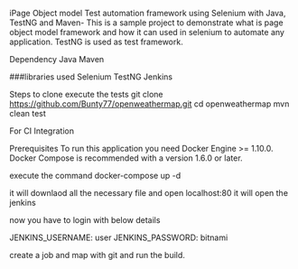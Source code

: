 iPage Object model Test automation framework using Selenium with Java, TestNG and Maven-
This is a sample project to demonstrate what is page object model framework and how it can used in selenium to automate any application. TestNG is used as test framework.

Dependency Java Maven

###libraries used Selenium TestNG Jenkins 

Steps to clone execute the tests
git clone https://github.com/Bunty77/openweathermap.git
cd openweathermap
mvn clean test


For CI Integration 


Prerequisites
To run this application you need Docker Engine >= 1.10.0. Docker Compose is recommended with a version 1.6.0 or later.


execute the command docker-compose up -d 

it will downlaod all the necessary file and open localhost:80 it will open the jenkins 

now you have to login with below details 

JENKINS_USERNAME: user
JENKINS_PASSWORD: bitnami

create a job and map with git and run the build.


